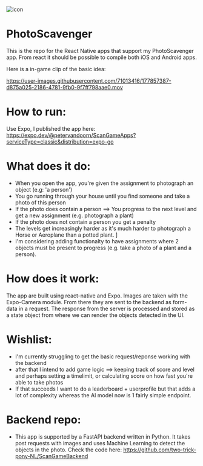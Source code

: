 ![icon](https://user-images.githubusercontent.com/71013416/179624009-d72ba019-3639-438d-8857-dbc061f675a3.png)


# PhotoScavenger
This is the repo for the React Native apps that
 support my PhotoScavenger app. From react it should be possible to compile both iOS and Android apps. 

Here is a in-game clip of the basic idea: <br>

https://user-images.githubusercontent.com/71013416/177857387-d875a025-2186-4781-9fb0-9f7ff798aae0.mov



# How to run: 
Use Expo, I published the app here: https://expo.dev/@petervandoorn/ScanGameApps?serviceType=classic&distribution=expo-go


# What does it do:
- When you open the app, you're given the assignment to photograph an object (e.g: 'a person')
- You go running through your house until you find someone and take a photo of this person
- If the photo does contain a person ==> You progress to the next level and get a new assignment (e.g. photograph a plant)
- If the photo does not contain a person you get a penalty
- The levels get increasingly harder as it's much harder to photograph a Horse or Aeroplane than a potted plant. ]
- I'm considering adding functionalty to have assignments where 2 objects must be present to progress (e.g. take a photo of a plant and a person).

# How does it work: 
The app are built using react-native and Expo. Images are taken with the Expo-Camera module. From there they are sent to the backend as form-data in a request. 
The response from the server is processed and stored as a state object from where we can render the objects detected in the UI.

# Wishlist: 
- I'm currently struggling to get the basic request/reponse working with the backend
- after that I intend to add game logic ==> keeping track of score and level and perhaps setting a timelimit, or calculating score on how fast you're able to take photos
- If that succeeds I want to do a leaderboard + userprofile but that adds a lot of complexity whereas the AI model now is 1 fairly simple endpoint. 

# Backend repo: 
- This app is supported by a FastAPI backend written in Python. It takes post requests with images and uses Machine Learning to detect the objects in the photo. Check the code here: https://github.com/two-trick-pony-NL/ScanGameBackend
